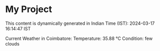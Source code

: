 # My Project

This content is dynamically generated in Indian Time (IST): 2024-03-17 16:14:47 IST


Current Weather in Coimbatore:
Temperature: 35.88 °C
Condition: few clouds
